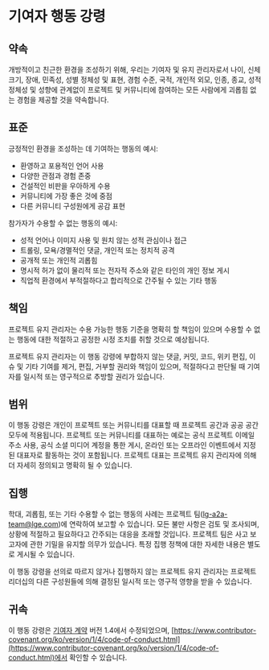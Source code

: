 # 기여자 행동 강령

## 약속

개방적이고 친근한 환경을 조성하기 위해, 우리는 기여자 및 유지 관리자로서 나이, 신체 크기, 장애, 민족성, 성별 정체성 및 표현, 경험 수준, 국적, 개인적 외모, 인종, 종교, 성적 정체성 및 성향에 관계없이 프로젝트 및 커뮤니티에 참여하는 모든 사람에게 괴롭힘 없는 경험을 제공할 것을 약속합니다.

## 표준

긍정적인 환경을 조성하는 데 기여하는 행동의 예시:

* 환영하고 포용적인 언어 사용
* 다양한 관점과 경험 존중
* 건설적인 비판을 우아하게 수용
* 커뮤니티에 가장 좋은 것에 중점
* 다른 커뮤니티 구성원에게 공감 표현

참가자가 수용할 수 없는 행동의 예시:

* 성적 언어나 이미지 사용 및 원치 않는 성적 관심이나 접근
* 트롤링, 모욕/경멸적인 댓글, 개인적 또는 정치적 공격
* 공개적 또는 개인적 괴롭힘
* 명시적 허가 없이 물리적 또는 전자적 주소와 같은 타인의 개인 정보 게시
* 직업적 환경에서 부적절하다고 합리적으로 간주될 수 있는 기타 행동

## 책임

프로젝트 유지 관리자는 수용 가능한 행동 기준을 명확히 할 책임이 있으며 수용할 수 없는 행동에 대한 적절하고 공정한 시정 조치를 취할 것으로 예상됩니다.

프로젝트 유지 관리자는 이 행동 강령에 부합하지 않는 댓글, 커밋, 코드, 위키 편집, 이슈 및 기타 기여를 제거, 편집, 거부할 권리와 책임이 있으며, 적절하다고 판단될 때 기여자를 일시적 또는 영구적으로 추방할 권리가 있습니다.

## 범위

이 행동 강령은 개인이 프로젝트 또는 커뮤니티를 대표할 때 프로젝트 공간과 공공 공간 모두에 적용됩니다. 프로젝트 또는 커뮤니티를 대표하는 예로는 공식 프로젝트 이메일 주소 사용, 공식 소셜 미디어 계정을 통한 게시, 온라인 또는 오프라인 이벤트에서 지정된 대표자로 활동하는 것이 포함됩니다. 프로젝트 대표는 프로젝트 유지 관리자에 의해 더 자세히 정의되고 명확히 될 수 있습니다.

## 집행

학대, 괴롭힘, 또는 기타 수용할 수 없는 행동의 사례는 프로젝트 팀(lg-a2a-team@lge.com)에 연락하여 보고할 수 있습니다. 모든 불만 사항은 검토 및 조사되며, 상황에 적절하고 필요하다고 간주되는 대응을 초래할 것입니다. 프로젝트 팀은 사고 보고자에 관한 기밀을 유지할 의무가 있습니다. 특정 집행 정책에 대한 자세한 내용은 별도로 게시될 수 있습니다.

이 행동 강령을 선의로 따르지 않거나 집행하지 않는 프로젝트 유지 관리자는 프로젝트 리더십의 다른 구성원들에 의해 결정된 일시적 또는 영구적 영향을 받을 수 있습니다.

## 귀속

이 행동 강령은 [기여자 계약](https://www.contributor-covenant.org) 버전 1.4에서 수정되었으며, [https://www.contributor-covenant.org/ko/version/1/4/code-of-conduct.html](https://www.contributor-covenant.org/ko/version/1/4/code-of-conduct.html)에서 확인할 수 있습니다.

[homepage]: https://www.contributor-covenant.org